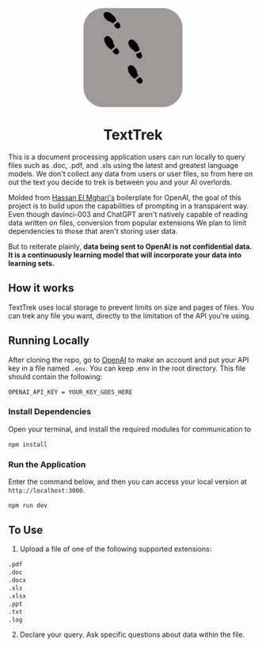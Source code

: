 

<div align="center">
<img src="/public/favicon.svg" alt="logo" align="center" width="200" height="200"/>

# TextTrek

</div>

This is a document processing application users can run locally to query files such as .doc, .pdf, and .xls using the latest and greatest language models. We don't collect any data from users or user files, so from here on out the text you decide to trek is between you and your AI overlords.

Molded from [Hassan El Mghari's](https://github.com/Nutlope) boilerplate for OpenAI, the goal of this project is to build upon the capabilities of prompting in a transparent way. Even though davinci-003 and ChatGPT aren't natively capable of reading data written on files, conversion from popular extensions  We plan to limit dependencies to those that aren't storing user data. 

But to reiterate plainly, **data being sent to OpenAI is not confidential data. It is a continuously learning model that will incorporate your data into learning sets.**
## How it works

TextTrek uses local storage to prevent limits on size and pages of files. You can trek any file you want, directly to the limitation of the API you're using.

## Running Locally
After cloning the repo, go to [OpenAI](https://beta.openai.com/account/api-keys) to make an account and put your API key in a file named `.env`. You can keep .env in the root directory. This file should contain the following:

```
OPENAI_API_KEY = YOUR_KEY_GOES_HERE
```

### Install Dependencies

Open your terminal, and install the required modules for communication to 

```
npm install
```
### Run the Application

 Enter the command below, and then you can access your local version at `http://localhost:3000`.

```
npm run dev
```

## To Use

1. Upload a file of one of the following supported extensions:

```
.pdf
.doc
.docx
.xls
.xlsx
.ppt
.txt
.log
```

2. Declare your query. Ask specific questions about data within the file. 
